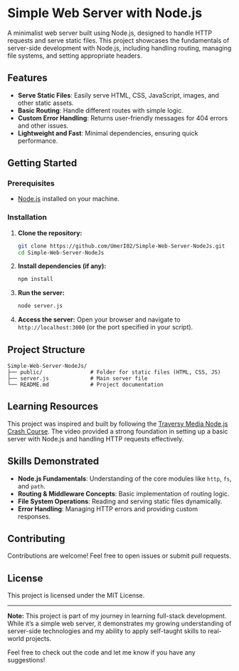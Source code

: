 # Simple Web Server with Node.js

A minimalist web server built using Node.js, designed to handle HTTP requests and serve static files. This project showcases the fundamentals of server-side development with Node.js, including handling routing, managing file systems, and setting appropriate headers.

## Features

- **Serve Static Files**: Easily serve HTML, CSS, JavaScript, images, and other static assets.
- **Basic Routing**: Handle different routes with simple logic.
- **Custom Error Handling**: Returns user-friendly messages for 404 errors and other issues.
- **Lightweight and Fast**: Minimal dependencies, ensuring quick performance.

## Getting Started

### Prerequisites

- [Node.js](https://nodejs.org/en/download/) installed on your machine.

### Installation

1. **Clone the repository:**

   ```bash
   git clone https://github.com/UmerI02/Simple-Web-Server-NodeJs.git
   cd Simple-Web-Server-NodeJs
   ```

2. **Install dependencies (if any):**

   ```bash
   npm install
   ```

3. **Run the server:**

   ```bash
   node server.js
   ```

4. **Access the server:**
   Open your browser and navigate to `http://localhost:3000` (or the port specified in your script).

## Project Structure

```
Simple-Web-Server-NodeJs/
├── public/               # Folder for static files (HTML, CSS, JS)
├── server.js             # Main server file
└── README.md             # Project documentation
```

## Learning Resources

This project was inspired and built by following the [Traversy Media Node.js Crash Course](https://www.youtube.com/watch?v=U8XF6AFGqlc). The video provided a strong foundation in setting up a basic server with Node.js and handling HTTP requests effectively.

## Skills Demonstrated

- **Node.js Fundamentals**: Understanding of the core modules like `http`, `fs`, and `path`.
- **Routing & Middleware Concepts**: Basic implementation of routing logic.
- **File System Operations**: Reading and serving static files dynamically.
- **Error Handling**: Managing HTTP errors and providing custom responses.

## Contributing

Contributions are welcome! Feel free to open issues or submit pull requests.

## License

This project is licensed under the MIT License.

---

**Note:** This project is part of my journey in learning full-stack development. While it’s a simple web server, it demonstrates my growing understanding of server-side technologies and my ability to apply self-taught skills to real-world projects.

Feel free to check out the code and let me know if you have any suggestions!

